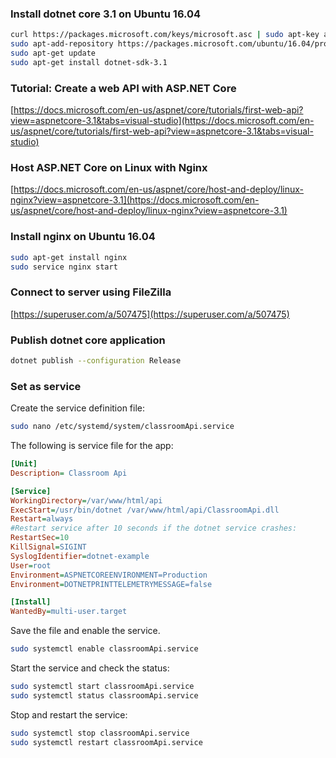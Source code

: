 ### Install dotnet core 3.1 on Ubuntu 16.04

```Bash
curl https://packages.microsoft.com/keys/microsoft.asc | sudo apt-key add -
sudo apt-add-repository https://packages.microsoft.com/ubuntu/16.04/prod
sudo apt-get update
sudo apt-get install dotnet-sdk-3.1
```

### Tutorial: Create a web API with ASP.NET Core

[https://docs.microsoft.com/en-us/aspnet/core/tutorials/first-web-api?view=aspnetcore-3.1&tabs=visual-studio](https://docs.microsoft.com/en-us/aspnet/core/tutorials/first-web-api?view=aspnetcore-3.1&tabs=visual-studio)

### Host ASP.NET Core on Linux with Nginx

[https://docs.microsoft.com/en-us/aspnet/core/host-and-deploy/linux-nginx?view=aspnetcore-3.1](https://docs.microsoft.com/en-us/aspnet/core/host-and-deploy/linux-nginx?view=aspnetcore-3.1)

### Install nginx on Ubuntu 16.04

```Bash
sudo apt-get install nginx
sudo service nginx start
```
### Connect to server using FileZilla

[https://superuser.com/a/507475](https://superuser.com/a/507475)

### Publish dotnet core application

```Bash
dotnet publish --configuration Release
```

### Set as service

Create the service definition file:
```Bash
sudo nano /etc/systemd/system/classroomApi.service
```

The following is service file for the app:
```ini
[Unit]
Description= Classroom Api

[Service]
WorkingDirectory=/var/www/html/api
ExecStart=/usr/bin/dotnet /var/www/html/api/ClassroomApi.dll
Restart=always
#Restart service after 10 seconds if the dotnet service crashes:
RestartSec=10
KillSignal=SIGINT
SyslogIdentifier=dotnet-example
User=root
Environment=ASPNETCOREENVIRONMENT=Production
Environment=DOTNETPRINTTELEMETRYMESSAGE=false

[Install]
WantedBy=multi-user.target
```

Save the file and enable the service.
```Bash
sudo systemctl enable classroomApi.service
```

Start the service and check the status:
```Bash
sudo systemctl start classroomApi.service
sudo systemctl status classroomApi.service
```

Stop and restart the service:
```Bash
sudo systemctl stop classroomApi.service
sudo systemctl restart classroomApi.service
```
